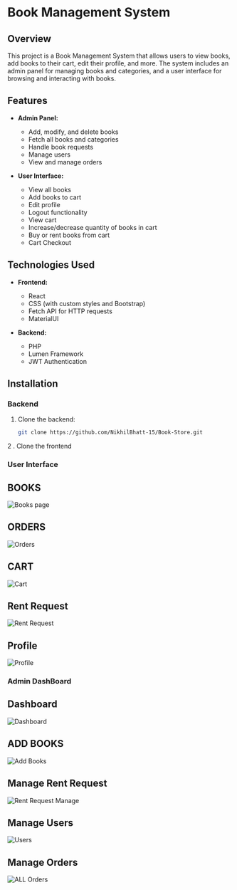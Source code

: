 
# Book Management System

## Overview

This project is a Book Management System that allows users to view books, add books to their cart, edit their profile, and more. The system includes an admin panel for managing books and categories, and a user interface for browsing and interacting with books.

## Features

- **Admin Panel:**
  - Add, modify, and delete books
  - Fetch all books and categories
  - Handle book requests
  - Manage users
  - View and manage orders

- **User Interface:**
  - View all books
  - Add books to cart
  - Edit profile
  - Logout functionality
  - View cart
  - Increase/decrease quantity of books in cart
  - Buy or rent books from cart
  - Cart Checkout

## Technologies Used

- **Frontend:**
  - React
  - CSS (with custom styles and Bootstrap)
  - Fetch API for HTTP requests
  - MaterialUI 

- **Backend:**
  - PHP 
  - Lumen Framework
  - JWT Authentication

## Installation

### Backend

1. Clone the backend:
   ```sh
   git clone https://github.com/NikhilBhatt-15/Book-Store.git
2 . Clone the frontend
    
### User Interface 
## BOOKS
![Books page](https://github.com/user-attachments/assets/174cb1c6-c1f3-4ea8-9b0b-461896cef7e1)

## ORDERS
![Orders](https://github.com/user-attachments/assets/1c91e53b-ba49-491a-9b58-e76b3f30deb3)

## CART
![Cart](https://github.com/user-attachments/assets/9abe11f5-6b41-4e84-9656-11c0eb0c21ae)

## Rent Request
![Rent Request](https://github.com/user-attachments/assets/dff59aa7-b93e-40c0-adec-665e443bd63d)

## Profile
![Profile](https://github.com/user-attachments/assets/b214979d-660c-4828-84a0-8dce8ac479cc)


### Admin DashBoard
## Dashboard
![Dashboard](https://github.com/user-attachments/assets/914ac689-976b-4d52-99d2-da9246297a78)

## ADD BOOKS
![Add Books](https://github.com/user-attachments/assets/14376ded-252f-46f1-a938-f6a31077e8d9)

## Manage Rent Request
![Rent Request Manage](https://github.com/user-attachments/assets/09e20540-f20f-4807-8d7a-f99e066c1733)

## Manage Users
![Users](https://github.com/user-attachments/assets/ac749092-2e2c-4c65-9fe1-766aa74b9441)

## Manage Orders
![ALL Orders](https://github.com/user-attachments/assets/4eb317a3-0954-4f0a-b65f-eca709c2f7d8)



